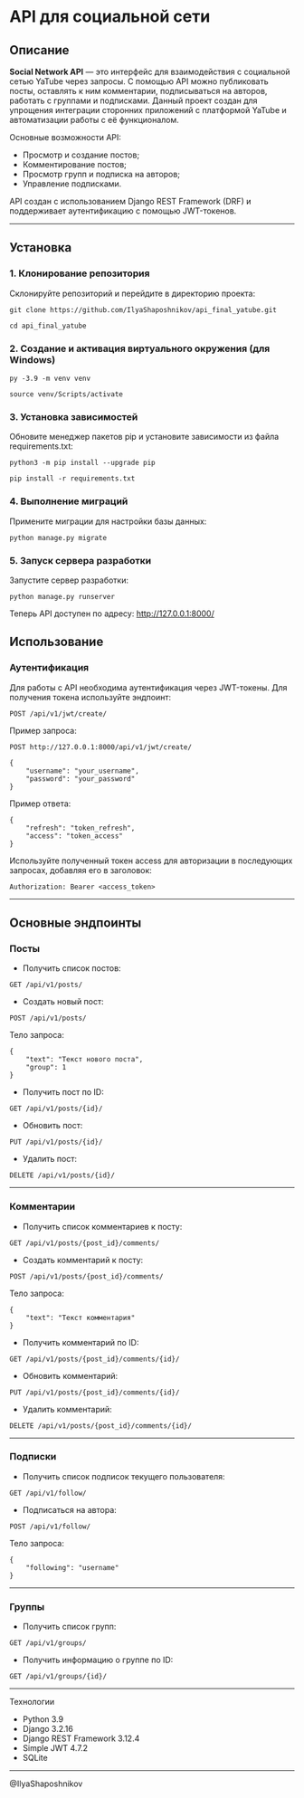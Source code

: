 # API для социальной сети

## Описание

**Social Network API** — это интерфейс для взаимодействия с социальной сетью YaTube через запросы. С помощью API можно публиковать посты, оставлять к ним комментарии, подписываться на авторов, работать с группами и подписками. Данный проект создан для упрощения интеграции сторонних приложений с платформой YaTube и автоматизации работы с её функционалом.

Основные возможности API:
- Просмотр и создание постов;
- Комментирование постов;
- Просмотр групп и подписка на авторов;
- Управление подписками.

API создан с использованием Django REST Framework (DRF) и поддерживает аутентификацию с помощью JWT-токенов.

---

## Установка

### 1. Клонирование репозитория

Склонируйте репозиторий и перейдите в директорию проекта:

`git clone https://github.com/IlyaShaposhnikov/api_final_yatube.git`

`cd api_final_yatube`
### 2. Создание и активация виртуального окружения (для Windows)

`py -3.9 -m venv venv`

`source venv/Scripts/activate`
### 3. Установка зависимостей
Обновите менеджер пакетов pip и установите зависимости из файла requirements.txt:

`python3 -m pip install --upgrade pip`

`pip install -r requirements.txt`
### 4. Выполнение миграций
Примените миграции для настройки базы данных:

`python manage.py migrate`
### 5. Запуск сервера разработки
Запустите сервер разработки:

`python manage.py runserver`

Теперь API доступен по адресу: <http://127.0.0.1:8000/>

## Использование
### Аутентификация
Для работы с API необходима аутентификация через JWT-токены. Для получения токена используйте эндпоинт:

`POST /api/v1/jwt/create/`

Пример запроса:

`POST http://127.0.0.1:8000/api/v1/jwt/create/`
```
{
    "username": "your_username",
    "password": "your_password"
}
```
Пример ответа:
```
{
    "refresh": "token_refresh",
    "access": "token_access"
}
```
Используйте полученный токен access для авторизации в последующих запросах, добавляя его в заголовок:

`Authorization: Bearer <access_token>`

---

## Основные эндпоинты
### Посты
- Получить список постов:

`GET /api/v1/posts/`

- Создать новый пост:

`POST /api/v1/posts/`

Тело запроса:
```
{
    "text": "Текст нового поста",
    "group": 1
}
```
- Получить пост по ID:

`GET /api/v1/posts/{id}/`

- Обновить пост:

`PUT /api/v1/posts/{id}/`

- Удалить пост:

`DELETE /api/v1/posts/{id}/`


---

### Комментарии
- Получить список комментариев к посту:

`GET /api/v1/posts/{post_id}/comments/`

- Создать комментарий к посту:

`POST /api/v1/posts/{post_id}/comments/`

Тело запроса:
```
{
    "text": "Текст комментария"
}
```
- Получить комментарий по ID:

`GET /api/v1/posts/{post_id}/comments/{id}/`

- Обновить комментарий:

`PUT /api/v1/posts/{post_id}/comments/{id}/`

- Удалить комментарий:

`DELETE /api/v1/posts/{post_id}/comments/{id}/`


---

### Подписки
- Получить список подписок текущего пользователя:

`GET /api/v1/follow/`

- Подписаться на автора:

`POST /api/v1/follow/`

Тело запроса:
```
{
    "following": "username"
}
```

---

### Группы
- Получить список групп:

`GET /api/v1/groups/`

- Получить информацию о группе по ID:

`GET /api/v1/groups/{id}/`

---

Технологии
- Python 3.9
- Django 3.2.16
- Django REST Framework 3.12.4
- Simple JWT 4.7.2
- SQLite

---

@IlyaShaposhnikov

